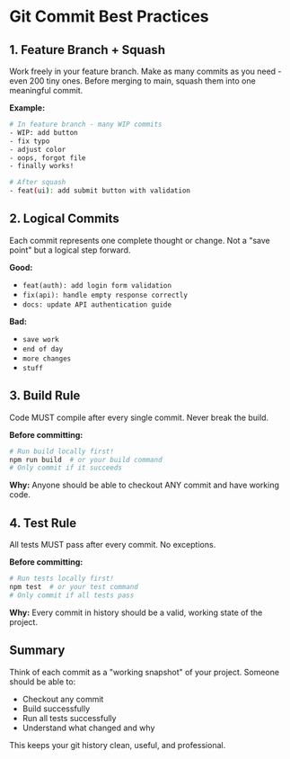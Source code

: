 # Git Commit Best Practices

## 1. Feature Branch + Squash
Work freely in your feature branch. Make as many commits as you need - even 200 tiny ones. Before merging to main, squash them into one meaningful commit.

**Example:**
```bash
# In feature branch - many WIP commits
- WIP: add button
- fix typo
- adjust color
- oops, forgot file
- finally works!

# After squash
- feat(ui): add submit button with validation
```

## 2. Logical Commits
Each commit represents one complete thought or change. Not a "save point" but a logical step forward.

**Good:**
- `feat(auth): add login form validation`
- `fix(api): handle empty response correctly`
- `docs: update API authentication guide`

**Bad:**
- `save work`
- `end of day`
- `more changes`
- `stuff`

## 3. Build Rule
Code MUST compile after every single commit. Never break the build.

**Before committing:**
```bash
# Run build locally first!
npm run build  # or your build command
# Only commit if it succeeds
```

**Why:** Anyone should be able to checkout ANY commit and have working code.

## 4. Test Rule  
All tests MUST pass after every commit. No exceptions.

**Before committing:**
```bash
# Run tests locally first!
npm test  # or your test command
# Only commit if all tests pass
```

**Why:** Every commit in history should be a valid, working state of the project.

## Summary
Think of each commit as a "working snapshot" of your project. Someone should be able to:
- Checkout any commit
- Build successfully  
- Run all tests successfully
- Understand what changed and why

This keeps your git history clean, useful, and professional.
